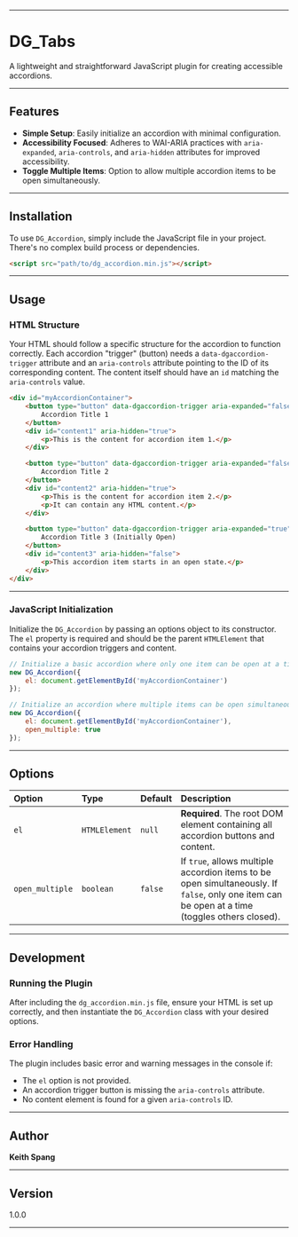 -----

# DG\_Tabs

A lightweight and straightforward JavaScript plugin for creating accessible accordions.

-----

## Features

  * **Simple Setup**: Easily initialize an accordion with minimal configuration.
  * **Accessibility Focused**: Adheres to WAI-ARIA practices with `aria-expanded`, `aria-controls`, and `aria-hidden` attributes for improved accessibility.
  * **Toggle Multiple Items**: Option to allow multiple accordion items to be open simultaneously.

-----

## Installation

To use `DG_Accordion`, simply include the JavaScript file in your project. There's no complex build process or dependencies.

```html
<script src="path/to/dg_accordion.min.js"></script>
```

-----

## Usage

### HTML Structure

Your HTML should follow a specific structure for the accordion to function correctly. Each accordion "trigger" (button) needs a `data-dgaccordion-trigger` attribute and an `aria-controls` attribute pointing to the ID of its corresponding content. The content itself should have an `id` matching the `aria-controls` value.

```html
<div id="myAccordionContainer">
    <button type="button" data-dgaccordion-trigger aria-expanded="false" aria-controls="content1">
        Accordion Title 1
    </button>
    <div id="content1" aria-hidden="true">
        <p>This is the content for accordion item 1.</p>
    </div>

    <button type="button" data-dgaccordion-trigger aria-expanded="false" aria-controls="content2">
        Accordion Title 2
    </button>
    <div id="content2" aria-hidden="true">
        <p>This is the content for accordion item 2.</p>
        <p>It can contain any HTML content.</p>
    </div>

    <button type="button" data-dgaccordion-trigger aria-expanded="true" aria-controls="content3">
        Accordion Title 3 (Initially Open)
    </button>
    <div id="content3" aria-hidden="false">
        <p>This accordion item starts in an open state.</p>
    </div>
</div>
```

-----

### JavaScript Initialization

Initialize the `DG_Accordion` by passing an options object to its constructor. The `el` property is required and should be the parent `HTMLElement` that contains your accordion triggers and content.

```javascript
// Initialize a basic accordion where only one item can be open at a time
new DG_Accordion({
    el: document.getElementById('myAccordionContainer')
});

// Initialize an accordion where multiple items can be open simultaneously
new DG_Accordion({
    el: document.getElementById('myAccordionContainer'),
    open_multiple: true
});
```

-----

## Options

| Option        | Type           | Default | Description                                                                                             |
| :------------ | :------------- | :------ | :------------------------------------------------------------------------------------------------------ |
| `el`          | `HTMLElement`  | `null`  | **Required**. The root DOM element containing all accordion buttons and content.                        |
| `open_multiple` | `boolean`      | `false` | If `true`, allows multiple accordion items to be open simultaneously. If `false`, only one item can be open at a time (toggles others closed). |

-----

## Development

### Running the Plugin

After including the `dg_accordion.min.js` file, ensure your HTML is set up correctly, and then instantiate the `DG_Accordion` class with your desired options.

### Error Handling

The plugin includes basic error and warning messages in the console if:

  * The `el` option is not provided.
  * An accordion trigger button is missing the `aria-controls` attribute.
  * No content element is found for a given `aria-controls` ID.

-----

## Author

**Keith Spang**

-----

## Version

1.0.0

-----
